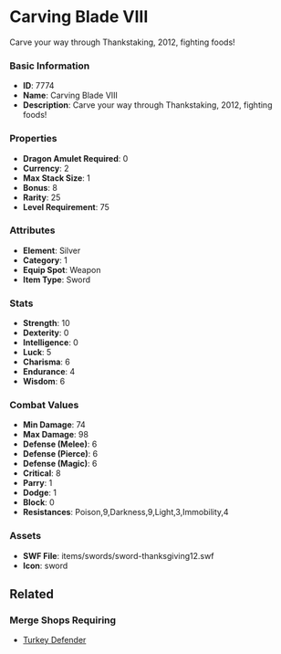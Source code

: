 # Carving Blade VIII

Carve your way through Thankstaking, 2012, fighting foods!

### Basic Information

- **ID**: 7774
- **Name**: Carving Blade VIII
- **Description**: Carve your way through Thankstaking, 2012, fighting foods!

### Properties

- **Dragon Amulet Required**: 0
- **Currency**: 2
- **Max Stack Size**: 1
- **Bonus**: 8
- **Rarity**: 25
- **Level Requirement**: 75

### Attributes

- **Element**: Silver
- **Category**: 1
- **Equip Spot**: Weapon
- **Item Type**: Sword

### Stats

- **Strength**: 10
- **Dexterity**: 0
- **Intelligence**: 0
- **Luck**: 5
- **Charisma**: 6
- **Endurance**: 4
- **Wisdom**: 6

### Combat Values

- **Min Damage**: 74
- **Max Damage**: 98
- **Defense (Melee)**: 6
- **Defense (Pierce)**: 6
- **Defense (Magic)**: 6
- **Critical**: 8
- **Parry**: 1
- **Dodge**: 1
- **Block**: 0
- **Resistances**: Poison,9,Darkness,9,Light,3,Immobility,4

### Assets

- **SWF File**: items/swords/sword-thanksgiving12.swf
- **Icon**: sword

## Related

### Merge Shops Requiring

- [Turkey Defender](../merge-shops/123-turkey-defender.md)

